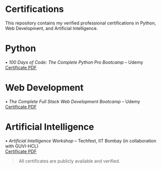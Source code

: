 # Certifications
This repository contains my verified professional certifications in Python, Web Development, and Artificial Intelligence.

# Python
•⁠  ⁠*100 Days of Code: The Complete Python Pro Bootcamp* – Udemy  
  [Certificate PDF](PythonBootcamp.pdf)

# Web Development
•⁠  ⁠*The Complete Full Stack Web Development Bootcamp* – Udemy  
  [Certificate PDF](webDevelopment.pdf)

# Artificial Intelligence
•⁠  ⁠*Artificial Intelligence Workshop* – Techfest, IIT Bombay (in collaboration with GUVI-HCL)  
  [Certificate PDF](AI_Workshop_IITB_Certificate.pdf)
  
>⁠ All certificates are publicly available and verified.
